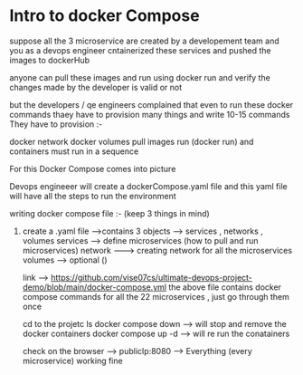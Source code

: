 # Intro to docker Compose


suppose all the 3 microservice are created by a developement team and you as a devops engineer cntainerized these services and pushed the images to dockerHub

anyone can pull these images and run using docker run and verify the changes made by the developer is valid or not 

but the developers / qe engineers complained that even to run these docker commands thaey have to provision many things and write 10-15 commands 
They have to provision :-

docker network 
docker volumes 
pull images 
run (docker run)
and containers must run in a sequence


For this Docker Compose comes into picture 

Devops engineeer will create a dockerCompose.yaml file and this yaml file will have all the steps to run the environment 

writing docker compose file :-
(keep 3 things in mind)
1) create a .yaml file -->contains  3 objects --> services , networks , volumes 
    services --> define microservices (how to pull and run microservices)
    network ---> creating network for all the microservices
    volumes --> optional ()

    link --> https://github.com/vise07cs/ultimate-devops-project-demo/blob/main/docker-compose.yml 
    the above file contains docker compose commands for all the 22 microservices , just go through them once

    cd to the projetc
    ls
    docker compose down --> will stop and remove the docker containers 
    docker compose up -d --> will re run the conatainers 

    check on the browser --> publicIp:8080 --> Everything (every microservice) working fine


    
     
